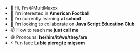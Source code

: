- 👋 Hi, I’m @MultiMaxxx
- 👀 I’m interested in **American Football**
- 🌱 I’m currently learning **at school**
- 💞️ I’m looking to collaborate on **Java Script Education Club**
- 📫 How to reach me **just call me**
- 😄 Pronouns: **he/him/it/we/they/are**
- ⚡ Fun fact: **Lubie pierogi z mięsem**

<!---
MultiMaxxx/MultiMaxxx is a ✨ special ✨ repository because its `README.md` (this file) appears on your GitHub profile.
You can click the Preview link to take a look at your changes.
--->
